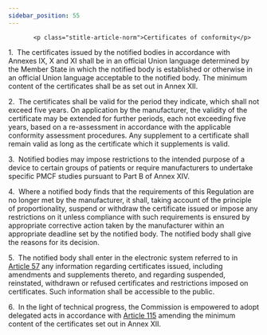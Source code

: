 ```yaml
---
sidebar_position: 55
---
```

           <p class="stitle-article-norm">Certificates of conformity</p>
   <p class="norm">1.&nbsp;&nbsp;The certificates issued by the notified
 bodies in accordance with Annexes&nbsp;IX, X and XI shall be in an 
official Union language determined by the Member&nbsp;State in which the
 notified body is established or otherwise in an official Union language
 acceptable to the notified body. The minimum content of the 
certificates shall be as set out in Annex&nbsp;XII.</p>
   <p class="norm">2.&nbsp;&nbsp;The certificates shall be valid for the
 period they indicate, which shall not exceed five years. On application
 by the manufacturer, the validity of the certificate may be extended 
for further periods, each not exceeding five years, based on a 
re-assessment in accordance with the applicable conformity assessment 
procedures. Any supplement to a certificate shall remain valid as long 
as the certificate which it supplements is valid.</p>
   <p class="norm">3.&nbsp;&nbsp;Notified bodies may impose restrictions
 to the intended purpose of a device to certain groups of patients or 
require manufacturers to undertake specific PMCF studies pursuant to 
Part B of Annex&nbsp;XIV.</p>
   <p class="norm">4.&nbsp;&nbsp;Where a notified body finds that the 
requirements of this Regulation are no longer met by the manufacturer, 
it shall, taking account of the principle of proportionality, suspend or
 withdraw the certificate issued or impose any restrictions on it unless
 compliance with such requirements is ensured by appropriate corrective 
action taken by the manufacturer within an appropriate deadline set by 
the notified body. The notified body shall give the reasons for its 
decision.</p>
   <p class="norm">5.&nbsp;&nbsp;The notified body shall enter in the 
electronic system referred to in <a href='../CHAPTER V/Article 57 - Electronic system on notified bodies and on certificates of conformity'> Article 57</a> any information 
regarding certificates issued, including amendments and supplements 
thereto, and regarding suspended, reinstated, withdrawn or refused 
certificates and restrictions imposed on certificates. Such information 
shall be accessible to the public.</p>
   <p class="norm">6.&nbsp;&nbsp;In the light of technical progress, the
 Commission is empowered to adopt delegated acts in accordance with 
<a href='../CHAPTER X/Article 115 - Exercise of the delegation'> Article 115</a> amending the minimum content of the certificates set 
out in Annex&nbsp;XII.</p>